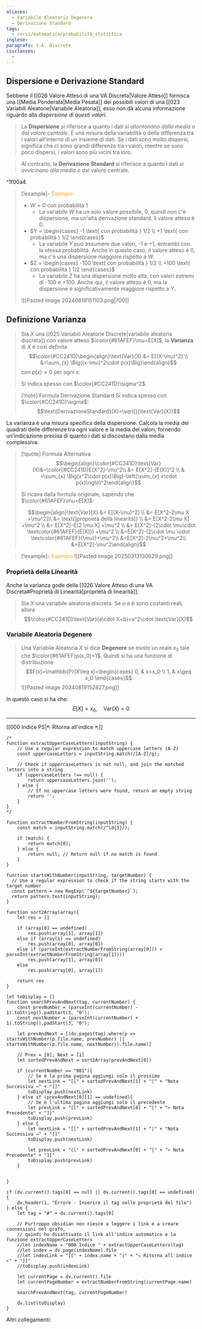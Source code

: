 ```yaml
---
aliases:
  - Variabile Aleatoria Degenere
  - Derivazione Standard
tags:
  - corsi/matematica/probabilità_statistica
inglese: 
paragrafo: V.A. Discrete
cssclasses:
  - 
---
```

## Dispersione e Derivazione Standard
Sebbene il [[026 Valore Atteso di una VA Discreta|Valore Atteso]] fornisca una [[Media Ponderata|Media Pesata]] dei possibili valori di una [[023 Variabili Aleatorie|Variabile Aleatoria]], esso non dà alcuna informazione riguardo alla *dispersione di questi valori*. 

>La **Dispersione** si riferisce a quanto i dati *si allontanano dalla media o dal valore centrale*. È una misura della variabilità o della differenza tra i valori all'interno di un insieme di dati. Se i dati sono molto dispersi, significa che ci sono grandi differenze tra i valori, mentre se sono poco dispersi, i valori sono più vicini tra loro.

>Al contrario, la **Derivazione Standard** si riferisce a quanto i dati *si avvicinano alla media* o dal valore centrale.

^1f00a4

> [!example]- <font color="orange">Esempio</font>
>- $W=0$ con probabilità $1$
>	- La variabile $W$ ha un solo valore possibile, 0, quindi non c'è dispersione, ma un'alta derivazione standard. Il valore atteso è 0.
>- $Y = \begin{cases} -1 \text{ con probabilità } 1/2 \\ +1 \text{ con probabilità } 1/2 \end{cases}$
>	- La variabile $Y$ può assumere due valori, -1 e +1, entrambi con la stessa probabilità. Anche in questo caso, il valore atteso è 0, ma c'è una dispersione maggiore rispetto a $W$.
>- $Z = \begin{cases} -100 \text{ con probabilità } 1/2 \\ +100 \text{ con probabilità } 1/2 \end{cases}$ 
>	- La variabile $Z$ ha una dispersione molto alta, con valori estremi di -100 e +100. Anche qui, il valore atteso è 0, ma la dispersione è significativamente maggiore rispetto a $Y$.
>
>![[Pasted image 20240819151103.png|700]]

## Definizione Varianza
>Sia $X$ una [[025 Variabili Aleatorie Discrete|variabile aleatoria discreta]] con valore atteso $\color{#61AFEF}\mu=E[X]$, la **Varianza** di $X$ è così definita 
>$$\color{#CC241D}\begin{align}\text{Var}(X) &= E[(X-\mu)^2] \\ &=\sum_{x} \Big((x-\mu)^2\cdot p(x)\Big)\end{align}$$con $p(x)>0$ per ogni $x$.
>
>Si indica spesso con $\color{#CC241D}\sigma^2$.

> [!note] Formula Derivazione Standard
> Si indica spesso con $\color{#CC241D}\sigma$:
> $$\text{DerivazioneStandard}(X)=\sqrt[]{\text{Var}(X)}$$


La varianza è una misura specifica della dispersione. Calcola la media dei quadrati delle differenze tra ogni valore e la media dei valori, fornendo un'indicazione precisa di quanto i dati si discostano dalla media complessiva.

> [!quote] Formula Alternativa
>$$\begin{align}\color{#CC241D}\text{Var}(X)&=\color{#CC241D}E[X^2]-\mu^2\\ &= E[X^2]-[E(X)]^2 \\ & =\sum_{x} \Big(x^2\cdot p(x)\Big)-\left(\sum_{x} x\cdot p(x)\right)^2\end{align}$$
>
>Si ricava dalla formula originale, sapendo che $\color{#61AFEF}\mu=E[X]$: 
>
>$$\begin{align}\text{Var}(X) &= E[(X-\mu)^2] \\ &= E[X^2-2\mu X +\mu^2]\\ &= \text{[proprietà della linearità]} \\ &= E[X^2-2\mu X] +\mu^2 \\ &= E[X^2]-E[2 \mu X] +\mu^2 \\ &= E[X^2]-(2\cdot \mu\cdot \textcolor{#61AFEF}{E[X]}) +\mu^2 \\ &=E[X^2]-(2\cdot \mu \cdot \textcolor{#61AFEF}{\mu})+\mu^2\\ &=E[X^2]-2\mu^2+\mu^2\\ &=E[X^2]-\mu^2\end{align}$$

> [!example]- <font color="orange">Esempio</font>
>![[Pasted image 20250313130629.png]]

### Proprietà della Linearità
Anche la varianza gode della [[026 Valore Atteso di una VA Discreta#Proprietà di Linearità|proprietà di linearità]]. 

>Sia $X$ una variabile aleatoria discreta. Se $a$ e $b$ sono costanti reali, allora $$\color{#CC241D}\text{Var}(a\cdot X+b)=a^2\cdot \text{Var}(X)$$

### Variabile Aleatoria Degenere
>Una Variabile Aleatoria $X$ si dice **Degenere** se esiste un reale $x_0$ tale che $\color{#61AFEF}p(x_0)=1$. Quindi si ha una funzione di distribuzione $$F(x)=\mathbb{P}(X\leq x)=\begin{cases} 0, & x<x_0 \\ 1, & x\geq x_0 \end{cases}$$
>![[Pasted image 20240819152827.png]]

In questo caso si ha che:
$$E[X]=x_0,\quad \text{Var}(X)=0$$




___
[[000 Indice PS|↖ Ritorna all'indice ↖]]

```dataviewjs
/*
function extractUpperCaseLetters(inputString) {
	// Use a regular expression to match uppercase letters (A-Z)
	const uppercaseLetters = inputString.match(/[A-Z]/g);
	
	// Check if uppercaseLetters is not null, and join the matched letters into a string
	if (uppercaseLetters !== null) {
		return uppercaseLetters.join('');
	} else {
	    // If no uppercase letters were found, return an empty string
	    return '';
	}
}
*/

function extractNumberFromString(inputString) {
	const match = inputString.match(/^\d{3}/);
	
	if (match) {
		return match[0];
	} else {
		return null; // Return null if no match is found
	}
}

function startsWithNumber(inputString, targetNumber) {
  // Use a regular expression to check if the string starts with the target number
  const pattern = new RegExp(`^${targetNumber}`);
  return pattern.test(inputString);
}

function sort2Array(array){
	let res = []
	
	if (array[0] == undefined)
		res.push(array[1], array[1])
	else if (array[1] == undefined)
		res.push(array[0], array[0])
	else if (parseInt(extractNumberFromString(array[0])) > parseInt(extractNumberFromString(array[1])))
		res.push(array[1], array[0])
	else
		res.push(array[0], array[1])
	
	return res
}

let toDisplay = []
function searchPrevAndNext(tag, currentNumber) {
	const prevNumber = (parseInt(currentNumber) - 1).toString().padStart(3, "0");
	const nextNumber = (parseInt(currentNumber) + 1).toString().padStart(3, "0");
	
	let prevAndNext = [(dv.pages(tag).where(p => startsWithNumber(p.file.name, prevNumber) || startsWithNumber(p.file.name, nextNumber)).file.name)]
	
	// Prev = [0]; Next = [1]
	let sortedPrevAndNext = sort2Array(prevAndNext[0])
	
	if (currentNumber == "001"){ 
		// Se è la prima pagina aggiungi solo il prossimo
		let nextLink = "[[" + sortedPrevAndNext[1] + "|" + "Nota Successiva →" + "]]"
		toDisplay.push(nextLink)
	} else if (prevAndNext[0][1] == undefined){
		// Se è l'ultima pagina aggiungi solo il precedente
		let prevLink = "[[" + sortedPrevAndNext[0] + "|" + "← Nota Precedente" + "]]"
		toDisplay.push(prevLink)
	} else {
		let nextLink = "[[" + sortedPrevAndNext[1] + "|" + "Nota Successiva →" + "]]"
		toDisplay.push(nextLink)
		
		let prevLink = "[[" + sortedPrevAndNext[0] + "|" + "← Nota Precedente" + "]]"
		toDisplay.push(prevLink)
	}
	
	
}

if (dv.current().tags[0] == null || dv.current().tags[0] == undefined){
	dv.header(1, "Errore - Inserire il tag nelle proprietà del file")
} else {
	let tag = "#" + dv.current().tags[0]

	// Purtroppo obsidian non riesce a leggere i link e a creare connessioni nel grafo,
	// quindi ho disattivato il link all'indice automatico e la funzione extractUpperCaseLetters
	//let indexName = "000 Indice " + extractUpperCaseLetters(tag)
	//let index = dv.page(indexName).file
	//let indexLink = "[[" + index.name + "|" + "↖ Ritorna all'indice ↖" + "]]"
	//toDisplay.push(indexLink)
	
	let currentPage = dv.current().file
	let currentPageNumber = extractNumberFromString(currentPage.name)
	
	searchPrevAndNext(tag, currentPageNumber)
	
	dv.list(toDisplay)
}
```

Altri collegamenti: 